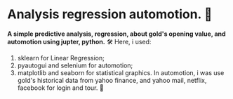 # Analysis regression automotion.  :ghost:
**A simple predictive analysis, regression, about gold's opening value, and automotion using jupter, python.** 🛠️
Here, i used:
1. sklearn for Linear Regression;
2. pyautogui and selenium for automotion; 
3. matplotlib and seaborn for statistical graphics. 
In automotion, i was use gold's historical data from yahoo finance, and yahoo mail, netflix, facebook for login and tour. 🐲


